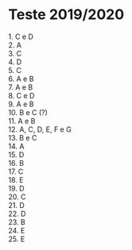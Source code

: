 # Teste 2019/2020

1\. C e D  
2\. A  
3\. C  
4\. D  
5\. C  
6\. A e B  
7\. A e B  
8\. C e D  
9\. A e B  
10\. B e C (?)  
11\. A e B  
12\. A, C, D, E, F e G  
13\. B e C  
14\. A  
15\. D  
16\. B  
17\. C  
18\. E  
19\. D  
20\. C  
21\. D    
22\. D  
23\. B    
24\. E  
25\. E